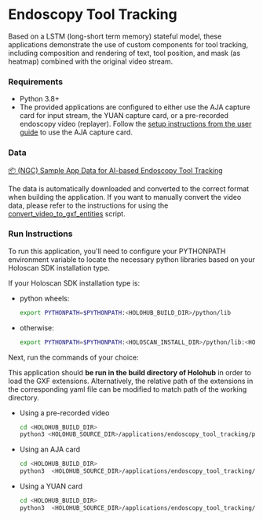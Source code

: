 # Endoscopy Tool Tracking

Based on a LSTM (long-short term memory) stateful model, these applications demonstrate the use of custom components for tool tracking, including composition and rendering of text, tool position, and mask (as heatmap) combined with the original video stream.

### Requirements

- Python 3.8+
- The provided applications are configured to either use the AJA capture card for input stream, the YUAN capture card, or a pre-recorded endoscopy video (replayer). Follow the [setup instructions from the user guide](https://docs.nvidia.com/clara-holoscan/sdk-user-guide/aja_setup.html) to use the AJA capture card.

### Data

[📦️ (NGC) Sample App Data for AI-based Endoscopy Tool Tracking](https://catalog.ngc.nvidia.com/orgs/nvidia/teams/clara-holoscan/resources/holoscan_endoscopy_sample_data)

The data is automatically downloaded and converted to the correct format when building the application.
If you want to manually convert the video data, please refer to the instructions for using the [convert_video_to_gxf_entities](https://github.com/nvidia-holoscan/holoscan-sdk/tree/main/scripts#convert_video_to_gxf_entitiespy) script.

### Run Instructions

To run this application, you'll need to configure your PYTHONPATH environment variable to locate the
necessary python libraries based on your Holoscan SDK installation type.

If your Holoscan SDK installation type is:

* python wheels:

  ```bash
  export PYTHONPATH=$PYTHONPATH:<HOLOHUB_BUILD_DIR>/python/lib
  ```

* otherwise:
 
  ```bash
  export PYTHONPATH=$PYTHONPATH:<HOLOSCAN_INSTALL_DIR>/python/lib:<HOLOHUB_BUILD_DIR>/python/lib
  ```
 
Next, run the commands of your choice:

This application should **be run in the build directory of Holohub** in order to load the GXF extensions.
Alternatively, the relative path of the extensions in the corresponding yaml file can be modified to match path of
the working directory.

* Using a pre-recorded video
    ```bash
    cd <HOLOHUB_BUILD_DIR>
    python3 <HOLOHUB_SOURCE_DIR>/applications/endoscopy_tool_tracking/python/endoscopy_tool_tracking.py --source=replayer --data=<DATA_DIR>/endoscopy
    ```

* Using an AJA card
    ```bash
    cd <HOLOHUB_BUILD_DIR>
    python3  <HOLOHUB_SOURCE_DIR>/applications/endoscopy_tool_tracking/python/endoscopy_tool_tracking.py --source=aja
    ```

* Using a YUAN card
    ```bash
    cd <HOLOHUB_BUILD_DIR>
    python3  <HOLOHUB_SOURCE_DIR>/applications/endoscopy_tool_tracking/python/endoscopy_tool_tracking.py --source=qcap
    ```
